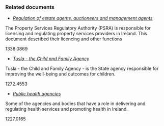 ###  Related documents

  * [ _Regulation of estate agents, auctioneers and management agents_ ](/en/housing/owning-a-home/buying-a-home/regulation-of-property-services/)

The Property Services Regulatory Authority (PSRA) is responsible for licensing
and regulating property services providers in Ireland. This document described
their licencing and other functions

1338.0869

  * [ _Tusla - the Child and Family Agency_ ](/en/birth-family-relationships/services-and-supports-for-children/tusla-the-child-and-family-agency/)

Tusla - the Child and Family Agency - is the State agency responsible for
improving the well-being and outcomes for children.

1272.4553

  * [ _Public health agencies_ ](/en/health/health-system/health-service-agencies/)

Some of the agencies and bodies that have a role in delivering and regulating
health services and promoting health in Ireland.

1227.0165
